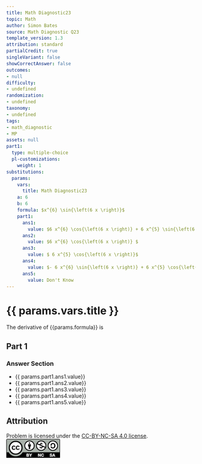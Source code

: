 ```yaml
---
title: Math Diagnostic23
topic: Math
author: Simon Bates
source: Math Diagnostic Q23
template_version: 1.3
attribution: standard
partialCredit: true
singleVariant: false
showCorrectAnswer: false
outcomes:
- null
difficulty:
- undefined
randomization:
- undefined
taxonomy:
- undefined
tags:
- math_diagnostic
- MP
assets: null
part1:
  type: multiple-choice
  pl-customizations:
    weight: 1
substitutions:
  params:
    vars:
      title: Math Diagnostic23
    a: 6
    b: 6
    formula: $x^{6} \sin{\left(6 x \right)}$
    part1:
      ans1:
        value: $6 x^{6} \cos{\left(6 x \right)} + 6 x^{5} \sin{\left(6 x \right)}$
      ans2:
        value: $6 x^{6} \cos{\left(6 x \right)} $
      ans3:
        value: $ 6 x^{5} \cos{\left(6 x \right)}$
      ans4:
        value: $- 6 x^{6} \sin{\left(6 x \right)} + 6 x^{5} \cos{\left(6 x \right)}$
      ans5:
        value: Don't Know
---
```

# {{ params.vars.title }}
The derivative of {{params.formula}} is

## Part 1

### Answer Section

- {{ params.part1.ans1.value}}
- {{ params.part1.ans2.value}}
- {{ params.part1.ans3.value}}
- {{ params.part1.ans4.value}}
- {{ params.part1.ans5.value}}

## Attribution

Problem is licensed under the [CC-BY-NC-SA 4.0 license](https://creativecommons.org/licenses/by-nc-sa/4.0/).<br> ![The Creative Commons 4.0 license requiring attribution-BY, non-commercial-NC, and share-alike-SA license.](https://raw.githubusercontent.com/firasm/bits/master/by-nc-sa.png)